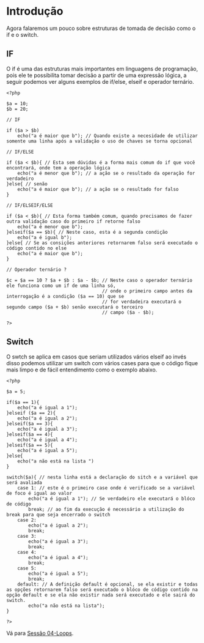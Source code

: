 # Introdução

Agora falaremos um pouco sobre estruturas de tomada de decisão como o if e o switch.

## IF

O if é uma das estruturas mais importantes em linguagens de programação, pois ele te possibilita tomar decisão a partir de uma expressão lógica, a seguir podemos ver alguns exemplos de if/else, elseif e operador ternário.

```
<?php

$a = 10;
$b = 20;

// IF

if ($a > $b)
    echo("a é maior que b"); // Quando existe a necesidade de utilizar somente uma linha após a validação o uso de chaves se torna opcional

// IF/ELSE

if ($a < $b){ // Esta sem dúvidas é a forma mais comum do if que você encontrará, onde tem a operação lógica 
    echo("a é menor que b"); // a ação se o resultado da operação for verdadeiro 
}else{ // senão
    echo("a é maior que b"); // a ação se o resultado for falso
}

// IF/ELSEIF/ELSE

if ($a < $b){ // Esta forma também comum, quando precisamos de fazer outra validação caso do primeiro if retorne falso
    echo("a é menor que b");
}elseif($a == $b){ // Neste caso, esta é a segunda condição
    echo("a é igual b");
}else{ // Se as consições anteriores retornarem falso será executado o código contido no else
    echo("a é maior que b");
}

// Operador ternário ?

$c = $a == 10 ? $a + $b : $a - $b; // Neste caso o operador ternário ele funciona como um if de uma linha só, 
                                   // onde o primeiro campo antes da interrogação é a condição ($a == 10) que se 
                                   // for verdadeira executará o segundo campo ($a + $b) senão executará o terceiro 
                                   // campo ($a - $b);

?>
```

## Switch

O swtch se aplica em casos que seriam utilizados vários elseif ao invés disso podemos utilizar um switch 
com vários cases para que o código fique mais limpo e de fácil entendimento como o exemplo abaixo.

```
<?php

$a = 5;

if($a == 1){
    echo("a é igual a 1");
}elseif ($a == 2){
    echo("a é igual a 2");
}elseif($a == 3){
    echo("a é igual a 3");
}elseif($a == 4){
    echo("a é igual a 4");
}elseif($a == 5){
    echo("a é igual a 5");
}else{
    echo("a não está na lista ")
}

switch($a){ // nesta linha está a declaração do sitch e a variável que será avaliada
    case 1: // este é o primeiro case onde é verificado se a variável de foco é igual ao valor
        echo("a é igual a 1"); // Se verdadeiro ele executará o blóco de código 
        break; // ao fim da execução é necessário a utilização do break para que seja encerrado o switch
    case 2:
        echo("a é igual a 2");
        break;
    case 3:
        echo("a é igual a 3");
        break;
    case 4:
        echo("a é igual a 4");
        break;
    case 5:
        echo("a é igual a 5");
        break;
    default: // A definição default é opcional, se ela existir e todas as opções retornarem falso será executado o blóco de código contido na opção default e se ela não existir nada será executado e ele sairá do switch.
        echo("a não está na lista");
}

?>
```

Vá para [Sessão 04-Loops](../04-Loops/README.md).